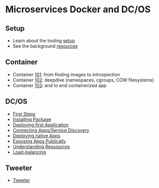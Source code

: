 # Microservices Docker and DC/OS


## Setup

- Learn about the tooling [setup](setup.md)
- See the background [resources](resources.md)

## Container
* Container [101](DAY1/container-101.md): from finding images to introspection
* Container [102](DAY1/container-102.md): deepdive (namespaces, cgroups, COW filesystems)
* Container [103](DAY1/container-103.md): end to end containerized app

## DC/OS

* [First Steps](https://github.com/joerg84/dcos-docs/blob/101/1.8/usage/tutorials/tutorial/cli.md)
* [Installing Package](https://github.com/joerg84/dcos-docs/blob/101/1.8/usage/tutorials/tutorial/redis-package.md)
* [Deploying first Application](https://github.com/joerg84/dcos-docs/blob/101/1.8/usage/tutorials/tutorial/app1.md)
* [Connecting Apps/Service Discovery](https://github.com/joerg84/dcos-docs/blob/101/1.8/usage/tutorials/tutorial/service-discovery.md)
* [Deploying native Apps](https://github.com/joerg84/dcos-docs/blob/101/1.8/usage/tutorials/tutorial/app2.md)
* [Exposing Apps Publically](https://github.com/joerg84/dcos-docs/blob/101/1.8/usage/tutorials/tutorial/marathon-lb.md)
* [Understanding Ressources](https://github.com/joerg84/dcos-docs/blob/101/1.8/usage/tutorials/tutorial/resources.md)
* [Load-balancing](https://github.com/joerg84/dcos-docs/blob/101/1.8/usage/tutorials/tutorial/loadbalancing.md)


## Tweeter
- [Tweeter](https://github.com/mesosphere/tweeter/)

